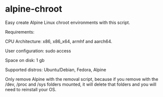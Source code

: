 # alpine-chroot
Easy create Alpine Linux chroot environments with this script.

Requirements:

CPU Architecture: x86, x86_x64, armhf and aarch64.

User configuration: sudo access

Space on disk: 1 gb

Supported distros: Ubuntu/Debian, Fedora, Alpine

Only remove Alpine with the removal script, because if you remove with the /dev, /proc and /sys folders mounted, it will delete that folders and you will need to reinstall your OS.
